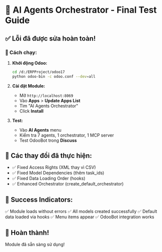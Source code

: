 # 🎉 AI Agents Orchestrator - Final Test Guide

## ✅ Lỗi đã được sửa hoàn toàn!

### 🚀 Cách chạy:

1. **Khởi động Odoo:**
   ```bash
   cd /d:/ERPProject/odoo17
   python odoo-bin -c odoo.conf --dev=all
   ```

2. **Cài đặt Module:**
   - Mở `http://localhost:8069`
   - Vào **Apps** > **Update Apps List**
   - Tìm "AI Agents Orchestrator"
   - Click **Install**

3. **Test:**
   - Vào **AI Agents** menu
   - Kiểm tra 7 agents, 1 orchestrator, 1 MCP server
   - Test OdooBot trong **Discuss**

## 🔧 Các thay đổi đã thực hiện:

- ✅ Fixed Access Rights (XML thay vì CSV)
- ✅ Fixed Model Dependencies (thêm task_ids)
- ✅ Fixed Data Loading Order (hooks)
- ✅ Enhanced Orchestrator (create_default_orchestrator)

## 🎯 Success Indicators:

✅ Module loads without errors
✅ All models created successfully
✅ Default data loaded via hooks
✅ Menu items appear
✅ OdooBot integration works

## 🎉 Hoàn thành!

Module đã sẵn sàng sử dụng! 